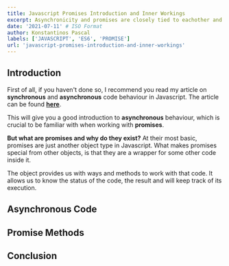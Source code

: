 ```yaml
---
title: Javascript Promises Introduction and Inner Workings
excerpt: Asynchronicity and promises are closely tied to eachother and thus, people not fully grasping asynchronous code, usually have issues understanding promises too. In this article, we will introduce the Promise API and look at how it works.
date: '2021-07-11' # ISO Format
author: Konstantinos Pascal
labels: ['JAVASCRIPT', 'ES6', 'PROMISE']
url: 'javascript-promises-introduction-and-inner-workings'
---
```


## Introduction

First of all, if you haven't done so, I recommend you read my article on **synchronous** and **asynchronous** code behaviour in Javascript. The article can be found [**here**](https://konstapascal.dev/blog/javascript-synchronous-and-asynchronous-code).

This will give you a good introduction to **asynchronous** behaviour, which is crucial to be familiar with when working with **promises**.

**But what are promises and why do they exist?** At their most basic, promises are just another object type in Javascript. What makes promises special from other objects, is that they are a wrapper for some other code inside it.

The object provides us with ways and methods to work with that code. It allows us to know the status of the code, the result and will keep track of its execution.

## Asynchronous Code

## Promise Methods

## Conclusion
